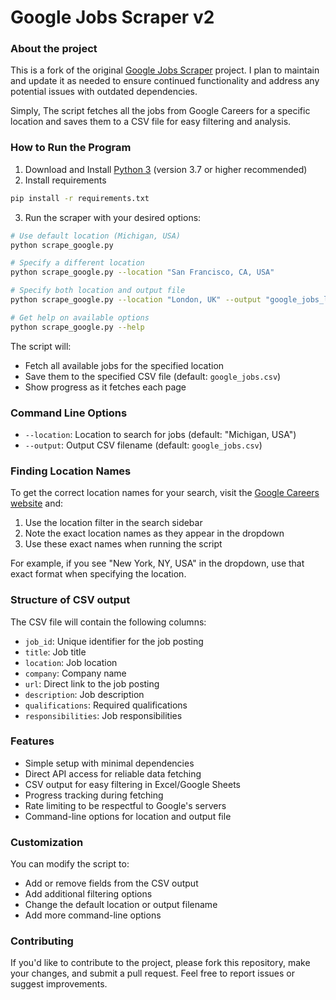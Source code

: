 # Google Jobs Scraper v2

### About the project

This is a fork of the original [Google Jobs Scraper](https://github.com/alimahmoud7/google-jobs-scraper) project. I plan to maintain and update it as needed to ensure continued functionality and address any potential issues with outdated dependencies.

Simply, The script fetches all the jobs from Google Careers for a specific location and saves them to a CSV file for easy filtering and analysis.

### How to Run the Program

1. Download and Install [Python 3](https://www.python.org/) (version 3.7 or higher recommended)
2. Install requirements
```bash
pip install -r requirements.txt
```
3. Run the scraper with your desired options:

```bash
# Use default location (Michigan, USA)
python scrape_google.py

# Specify a different location
python scrape_google.py --location "San Francisco, CA, USA"

# Specify both location and output file
python scrape_google.py --location "London, UK" --output "google_jobs_london.csv"

# Get help on available options
python scrape_google.py --help
```

The script will:
- Fetch all available jobs for the specified location
- Save them to the specified CSV file (default: `google_jobs.csv`)
- Show progress as it fetches each page

### Command Line Options

- `--location`: Location to search for jobs (default: "Michigan, USA")
- `--output`: Output CSV filename (default: `google_jobs.csv`)

### Finding Location Names
To get the correct location names for your search, visit the [Google Careers website](https://www.google.com/about/careers/applications/jobs) and:
1. Use the location filter in the search sidebar
2. Note the exact location names as they appear in the dropdown
3. Use these exact names when running the script

For example, if you see "New York, NY, USA" in the dropdown, use that exact format when specifying the location.

### Structure of CSV output 
The CSV file will contain the following columns:
- `job_id`: Unique identifier for the job posting
- `title`: Job title
- `location`: Job location
- `company`: Company name
- `url`: Direct link to the job posting
- `description`: Job description
- `qualifications`: Required qualifications
- `responsibilities`: Job responsibilities

### Features
- Simple setup with minimal dependencies
- Direct API access for reliable data fetching
- CSV output for easy filtering in Excel/Google Sheets
- Progress tracking during fetching
- Rate limiting to be respectful to Google's servers
- Command-line options for location and output file

### Customization
You can modify the script to:
- Add or remove fields from the CSV output
- Add additional filtering options
- Change the default location or output filename
- Add more command-line options

### Contributing
If you'd like to contribute to the project, please fork this repository, make your changes, and submit a pull request. Feel free to report issues or suggest improvements.
